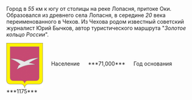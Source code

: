<!--2021-11-05 13:29:03-->
Город в *55* км к югу от столицы на реке Лопасня, притоке Оки.
Образовался из древнего села Лопасня, в середине *20* века переименованного в Чехов.
Из Чехова родом известный советский журналист Юрий Бычков, автор туристического маршрута "*Золотое кольцо России*".

<span class="dt">
  <img src="Chehov.png" align="middle" width="96px"> &emsp; 
<span class="dtc">
  Население &emsp; ***71,000*** &emsp;
  Год&nbsp;основания &emsp; ***1175***
</span>
</span>